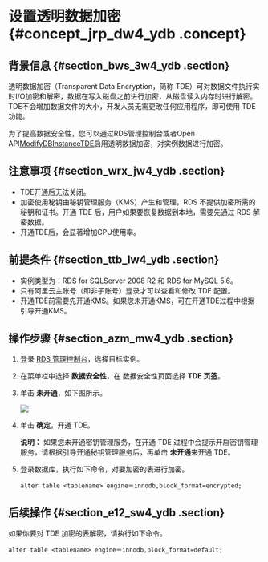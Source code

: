 # 设置透明数据加密 {#concept_jrp_dw4_ydb .concept}

## 背景信息 {#section_bws_3w4_ydb .section}

透明数据加密（Transparent Data Encryption，简称 TDE）可对数据文件执行实时I/O加密和解密，数据在写入磁盘之前进行加密，从磁盘读入内存时进行解密。TDE不会增加数据文件的大小，开发人员无需更改任何应用程序，即可使用 TDE 功能。

为了提高数据安全性，您可以通过RDS管理控制台或者Open API[ModifyDBInstanceTDE](../../../../intl.zh-CN/API参考/API参考/安全管理/ModifyDBInstanceTDE.md#)启用透明数据加密，对实例数据进行加密。

## 注意事项 {#section_wrx_jw4_ydb .section}

-   TDE开通后无法关闭。
-   加密使用秘钥由秘钥管理服务（KMS）产生和管理，RDS 不提供加密所需的秘钥和证书。开通 TDE 后，用户如果要恢复数据到本地，需要先通过 RDS 解密数据。
-   开通TDE后，会显著增加CPU使用率。

## 前提条件 {#section_ttb_lw4_ydb .section}

-   实例类型为：RDS for SQLServer 2008 R2 和 RDS for MySQL 5.6。
-   只有阿里云主账号（即非子账号）登录才可以查看和修改 TDE 配置。
-   开通TDE前需要先开通KMS。如果您未开通KMS，可在开通TDE过程中根据引导开通KMS。

## 操作步骤 {#section_azm_mw4_ydb .section}

1.  登录 [RDS 管理控制台](https://rds.console.aliyun.com/)，选择目标实例。
2.  在菜单栏中选择 **数据安全性**，在 数据安全性页面选择 **TDE 页签**。
3.  单击 **未开通**，如下图所示。

    ![](http://static-aliyun-doc.oss-cn-hangzhou.aliyuncs.com/assets/img/7950/15325853464151_zh-CN.png)

4.  单击 **确定**，开通 TDE。

    **说明：** 如果您未开通密钥管理服务，在开通 TDE 过程中会提示开启密钥管理服务，请根据引导开通秘钥管理服务后，再单击 **未开通**来开通 TDE。

5.  登录数据库，执行如下命令，对要加密的表进行加密。

    ```
    alter table <tablename> engine＝innodb,block_format=encrypted;
    ```


## 后续操作 {#section_e12_sw4_ydb .section}

如果你要对 TDE 加密的表解密，请执行如下命令。

```
alter table <tablename> engine＝innodb,block_format=default;
```

